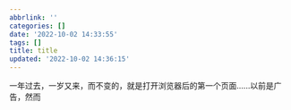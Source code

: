 ```yaml
---
abbrlink: ''
categories: []
date: '2022-10-02 14:33:55'
tags: []
title: title
updated: '2022-10-02 14:36:15'
---
```

一年过去，一岁又来，而不变的，就是打开浏览器后的第一个页面......以前是广告，然而

